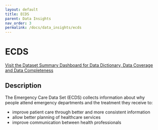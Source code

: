```yaml
---
layout: default
title: ECDS
parent: Data Insights
nav_order: 3
permalink: /docs/data_insights/ecds
---
```


# ECDS

<span class="fs-3">
  <a href="https://github.com/BHFDSC/cvd-covid-tre-dashboard" class="btn" target="_blank">Visit the Dataset Summary Dashboard for Data Dictionary, Data Coverage and Data Completeness</a>
</span>

## Description

The Emergency Care Data Set (ECDS) collects information about why people attend emergency departments and the treatment they receive to:

- improve patient care through better and more consistent information
- allow better planning of healthcare services
- improve communication between health professionals

